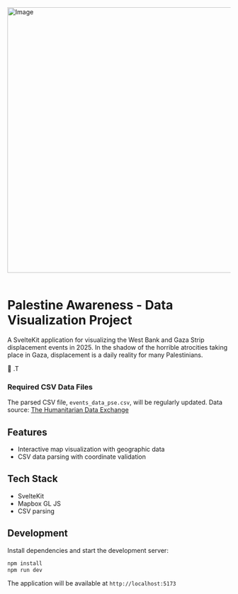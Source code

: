 
<img width="600" height="600" alt="Image" src="https://github.com/user-attachments/assets/f0ef76c9-6d61-48ab-b68d-4ea66d01dead" />
<br />
<br />

# Palestine Awareness - Data Visualization Project

A SvelteKit application for visualizing the West Bank and Gaza Strip displacement events in 2025. In the shadow of the horrible atrocities taking place in Gaza, displacement is a daily reality for many Palestinians.

:pray: .T

### Required CSV Data Files

The parsed CSV file, `events_data_pse.csv`, will be regularly updated. Data source: [The Humanitarian Data Exchange](https://data.humdata.org/dataset/idmc-event-data-for-pse/resource/759900bf-d08a-4523-8e4a-157aa97e3d29)

## Features

- Interactive map visualization with geographic data
- CSV data parsing with coordinate validation

## Tech Stack

- SvelteKit
- Mapbox GL JS
- CSV parsing

## Development

Install dependencies and start the development server:

```sh
npm install
npm run dev
```

The application will be available at `http://localhost:5173`
